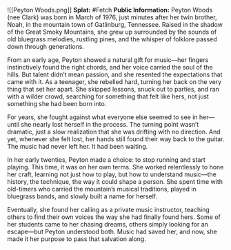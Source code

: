 ![[Peyton Woods.png]]
**Splat:** #Fetch 
**Public Information:** Peyton Woods (nee Clark) was born in March of 1976, just minutes after her twin brother, Noah, in the mountain town of Gatlinburg, Tennessee. Raised in the shadow of the Great Smoky Mountains, she grew up surrounded by the sounds of old bluegrass melodies, rustling pines, and the whisper of folklore passed down through generations.

From an early age, Peyton showed a natural gift for music—her fingers instinctively found the right chords, and her voice carried the soul of the hills. But talent didn’t mean passion, and she resented the expectations that came with it. As a teenager, she rebelled hard, turning her back on the very thing that set her apart. She skipped lessons, snuck out to parties, and ran with a wilder crowd, searching for something that felt like hers, not just something she had been born into.

For years, she fought against what everyone else seemed to see in her—until she nearly lost herself in the process. The turning point wasn’t dramatic, just a slow realization that she was drifting with no direction. And yet, whenever she felt lost, her hands still found their way back to the guitar. The music had never left her. It had been waiting.

In her early twenties, Peyton made a choice: to stop running and start playing. This time, it was on her own terms. She worked relentlessly to hone her craft, learning not just how to play, but how to understand music—the history, the technique, the way it could shape a person. She spent time with old-timers who carried the mountain’s musical traditions, played in bluegrass bands, and slowly built a name for herself.

Eventually, she found her calling as a private music instructor, teaching others to find their own voices the way she had finally found hers. Some of her students came to her chasing dreams, others simply looking for an escape—but Peyton understood both. Music had saved her, and now, she made it her purpose to pass that salvation along.